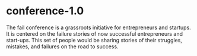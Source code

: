 # conference-1.0
The fail conference is a grassroots initiative for entrepreneurs and startups. It is centered on the failure stories of now successful entrepreneurs and start-ups. This set of people would be sharing stories of their struggles, mistakes, and failures on the road to success. 

